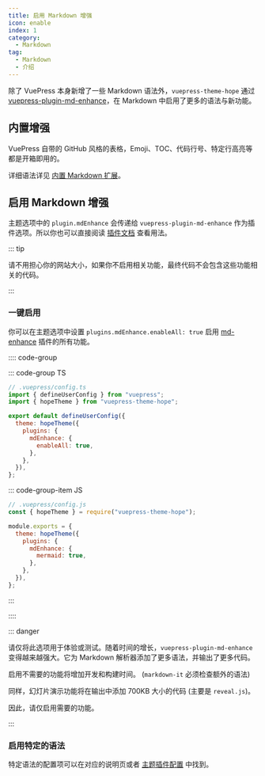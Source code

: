 ```yaml
---
title: 启用 Markdown 增强
icon: enable
index: 1
category:
  - Markdown
tag:
  - Markdown
  - 介绍
---
```


除了 VuePress 本身新增了一些 Markdown 语法外，`vuepress-theme-hope` 通过 [vuepress-plugin-md-enhance][md-enhance]，在 Markdown 中启用了更多的语法与新功能。

<!-- more -->

## 内置增强

VuePress 自带的 GitHub 风格的表格，Emoji、TOC、代码行号、特定行高亮等都是开箱即用的。

详细语法详见 [内置 Markdown 扩展](../../cookbook/vuepress/markdown.md)。

## 启用 Markdown 增强

主题选项中的 `plugin.mdEnhance` 会传递给 `vuepress-plugin-md-enhance` 作为插件选项。所以你也可以直接阅读 [插件文档][md-enhance] 查看用法。

::: tip

请不用担心你的网站大小，如果你不启用相关功能，最终代码不会包含这些功能相关的代码。

:::

### 一键启用

你可以在主题选项中设置 `plugins.mdEnhance.enableAll: true` 启用 [md-enhance][md-enhance] 插件的所有功能。

:::: code-group

::: code-group TS

```js {8-10}
// .vuepress/config.ts
import { defineUserConfig } from "vuepress";
import { hopeTheme } from "vuepress-theme-hope";

export default defineUserConfig({
  theme: hopeTheme({
    plugins: {
      mdEnhance: {
        enableAll: true,
      },
    },
  }),
};
```

::: code-group-item JS

```js {7-9}
// .vuepress/config.js
const { hopeTheme } = require("vuepress-theme-hope");

module.exports = {
  theme: hopeTheme({
    plugins: {
      mdEnhance: {
        mermaid: true,
      },
    },
  }),
};
```

:::

::::

::: danger

请仅将此选项用于体验或测试。随着时间的增长，`vuepress-plugin-md-enhance` 变得越来越强大。它为 Markdown 解析器添加了更多语法，并输出了更多代码。

启用不需要的功能将增加开发和构建时间。 (`markdown-it` 必须检查额外的语法)

同样，幻灯片演示功能将在输出中添加 700KB 大小的代码 (主要是 `reveal.js`)。

因此，请仅启用需要的功能。

:::

### 启用特定的语法

特定语法的配置项可以在对应的说明页或者 [主题插件配置](../../config/plugins/md-enhance.md) 中找到。

[md-enhance]: https://vuepress-theme-hope.github.io/v2/md-enhance/zh/
